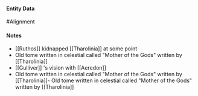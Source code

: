 #### Entity Data

#Alignment

#### Notes

- [[Ruthos]] kidnapped [[Tharolinia]]  at some point
- Old tome written in celestial called "Mother of the Gods" written by [[Tharolinia]]
- [[Gulliver]] 's vision with [[Aeredon]]
- Old tome written in celestial called "Mother of the Gods" written by [[Tharolinia]]- Old tome written in celestial called "Mother of the Gods" written by [[Tharolinia]]